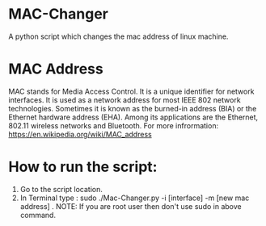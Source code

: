 # MAC-Changer
A python script which changes the mac address of linux machine.

# MAC Address
MAC stands for Media Access Control. It is a unique identifier for network interfaces. It is used as a network address for most IEEE 802 network technologies. Sometimes it is known as the burned-in address (BIA) or the Ethernet hardware address (EHA). Among its applications are the Ethernet, 802.11 wireless networks and Bluetooth. For more infrormation: https://en.wikipedia.org/wiki/MAC_address

# How to run the script:
1. Go to the script location.
2. In Terminal type : sudo ./Mac-Changer.py -i [interface] -m [new mac address]  .
   NOTE: If you are root user then don't use sudo in above command.



